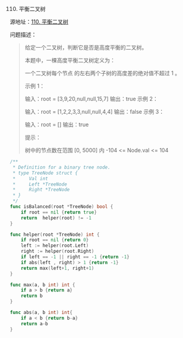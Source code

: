 110. 平衡二叉树

源地址：[110. 平衡二叉树](https://leetcode-cn.com/problems/balanced-binary-tree/)

问题描述：

>给定一个二叉树，判断它是否是高度平衡的二叉树。
>
>本题中，一棵高度平衡二叉树定义为：
>
>一个二叉树每个节点 的左右两个子树的高度差的绝对值不超过 1 。
>
> 
>
>示例 1：
>
>
>输入：root = [3,9,20,null,null,15,7]
>输出：true
>示例 2：
>
>
>输入：root = [1,2,2,3,3,null,null,4,4]
>输出：false
>示例 3：
>
>输入：root = []
>输出：true
>
>
>提示：
>
>树中的节点数在范围 [0, 5000] 内
>-104 <= Node.val <= 104

``` go
/**
 * Definition for a binary tree node.
 * type TreeNode struct {
 *     Val int
 *     Left *TreeNode
 *     Right *TreeNode
 * }
 */
func isBalanced(root *TreeNode) bool {
    if root == nil {return true}
    return  helper(root) != -1   
}

func helper(root *TreeNode) int {
    if root == nil {return 0}
    left := helper(root.Left) 
    right := helper(root.Right) 
    if left == -1 || right == -1 {return -1}
    if abs(left , right) > 1 {return -1}
    return max(left+1, right+1)
}

func max(a, b int) int {
    if a > b {return a}
    return b
}

func abs(a, b int) int{
    if a < b {return b-a}
    return a-b
}
```




